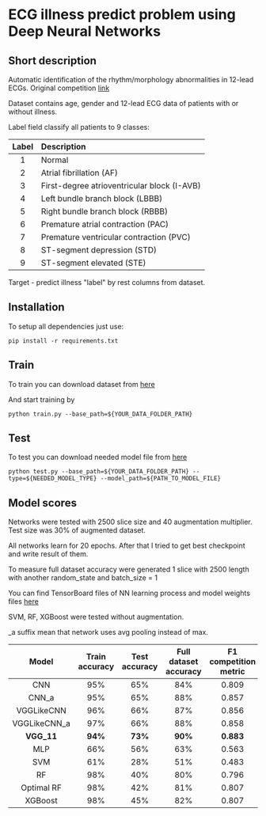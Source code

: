 # ECG illness predict problem using Deep Neural Networks
## Short description
Automatic identification of the rhythm/morphology abnormalities in 12-lead ECGs. 
Original competition [link](http://2018.icbeb.org/Challenge.html)

Dataset contains age, gender and 12-lead ECG data of patients with or without illness.
 
Label field classify all patients to 9 classes:

| Label  | Description  | 
| :---: | :--- |
| 1 | Normal |
| 2 | Atrial fibrillation (AF) |
| 3 | First-degree atrioventricular block (I-AVB) |
| 4 | Left bundle branch block (LBBB) |
| 5 | Right bundle branch block (RBBB) |
| 6 | Premature atrial contraction (PAC) |
| 7 | Premature ventricular contraction (PVC) |
| 8 | ST-segment depression (STD) |
| 9 | ST-segment elevated (STE) |


Target - predict illness "label" by rest columns from dataset.


## Installation
To setup all dependencies just use:

`pip install -r requirements.txt`

## Train
To train you can download dataset from [here](https://drive.google.com/open?id=1Et6O5ihcFuPDXgnkTnUvuwTao0Pmayvq)

And start training by 

`python train.py --base_path=${YOUR_DATA_FOLDER_PATH}`

## Test
To test you can download needed model file from [here](https://drive.google.com/open?id=1aIyH4n2bxR1vX3d95IOmp5dsQOIeh9U2)

`python test.py --base_path=${YOUR_DATA_FOLDER_PATH} --type=${NEEDED_MODEL_TYPE} --model_path=${PATH_TO_MODEL_FILE}`

## Model scores
Networks were tested with 2500 slice size and 40 augmentation multiplier. 
Test size was 30% of augmented dataset.

All networks learn for 20 epochs. After that I tried to get 
best checkpoint and write result of them.

To measure full dataset accuracy were generated 1 slice with 2500 
length with another random_state and batch_size = 1

You can find TensorBoard files of NN learning process and model weights files [here](https://drive.google.com/open?id=1aIyH4n2bxR1vX3d95IOmp5dsQOIeh9U2) 

SVM, RF, XGBoost were tested without augmentation. 

_a suffix mean that network uses avg pooling instead of max.

| Model  | Train accuracy  |  Test accuracy  | Full dataset accuracy  | F1 competition metric | Faf | Fblock | Fpc | Fst | Inference time (ms / record) |
|:------:|:---------------:|:---------------:|:----------------------:|:---------------------:|:---:|:------:|:---:|:---:|:------------------------------------:|
|CNN   | 95% | 65% | 84% | 0.809 | 0.758 | 0.889 | 0.713 | 0.807 | 2.609 |
|CNN_a   |  95% | 65%  |  88% | 0.857 | 0.876 | 0.908 | 0.794 | 0.848 | <b> 2.529 </b> | 
|VGGLikeCNN   | 96%  | 66%  | 87%  | 0.856  | 0.883 | 0.883 | 0.817 | 0.861 | 3.011 |
|VGGLikeCNN_a   | 97%  | 66%  | 88%  | 0.858 | 0.891 | 0.901 |  0.808 | 0.856 | 2.987 |
|<b>VGG_11</b>   | <b>94%</b>  | <b>73%</b>  | <b>90% </b> | <b>0.883 </b> | <b> 0.903 </b> | <b> 0.927 </b> | <b> 0.820 </b> | <b> 0.889 </b> | 3.758 |   
|MLP   | 66%  | 56%  | 63%  | 0.563 | 0.598 | 0.708 | 0.422 | 0.557 | 1.925 | 
|SVM   | 61%   | 28%  | 51%  | 0.483 | 0.557 | 0.517 | 0.508 | 0.444 | 164.133
|RF | 98%  | 40% | 80% | 0.796 |  0.777 | 0.812 | 0.802 | 0.790 | 0.082 |
|Optimal RF| 98% | 42% | 81% |  0.807 |  0.783 | 0.820 | 0.805 | 0.806 |  0.122|  
|XGBoost   | 98%  | 45%  | 82%  | 0.807 | 0.783 | 0.841 | 0.795 | 0.808 |  2.657 |


